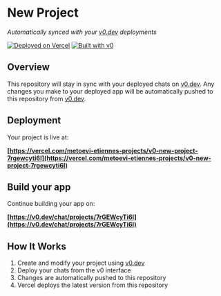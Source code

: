# New Project

*Automatically synced with your [v0.dev](https://v0.dev) deployments*

[![Deployed on Vercel](https://img.shields.io/badge/Deployed%20on-Vercel-black?style=for-the-badge&logo=vercel)](https://vercel.com/metoevi-etiennes-projects/v0-new-project-7rgewcyti6l)
[![Built with v0](https://img.shields.io/badge/Built%20with-v0.dev-black?style=for-the-badge)](https://v0.dev/chat/projects/7rGEWcyTi6l)

## Overview

This repository will stay in sync with your deployed chats on [v0.dev](https://v0.dev).
Any changes you make to your deployed app will be automatically pushed to this repository from [v0.dev](https://v0.dev).

## Deployment

Your project is live at:

**[https://vercel.com/metoevi-etiennes-projects/v0-new-project-7rgewcyti6l](https://vercel.com/metoevi-etiennes-projects/v0-new-project-7rgewcyti6l)**

## Build your app

Continue building your app on:

**[https://v0.dev/chat/projects/7rGEWcyTi6l](https://v0.dev/chat/projects/7rGEWcyTi6l)**

## How It Works

1. Create and modify your project using [v0.dev](https://v0.dev)
2. Deploy your chats from the v0 interface
3. Changes are automatically pushed to this repository
4. Vercel deploys the latest version from this repository
